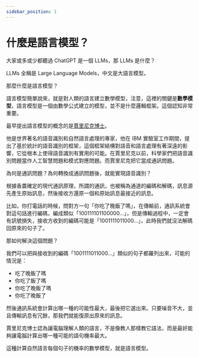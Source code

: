 ```yaml
---
sidebar_position: 1
---
```

# 什麼是語言模型？

大家或多或少都聽過 ChatGPT 是一個 LLMs，那 LLMs 是什麼？

LLMs 全稱是 Large Language Models，中文是大語言模型。

那麼什麼是語言模型？

語言模型簡單說來，就是對人類的語言建立數學模型，注意，這裡的關鍵是**數學模型**，語言模型是一個由數學公式建立的模型，並不是什麼邏輯框架。這個認知非常重要。

最早提出語言模型的概念的是[賈里尼克博士](https://en.wikipedia.org/wiki/Frederick_Jelinek)。

他是世界著名的語音識別和自然語言處理的專家，他在 IBM 實驗室工作期間，提出了基於統計的語音識別的框架，這個框架結構對語音和語言處理有著深遠的影響，它從根本上使得語音識別有實用的可能。在賈里尼克以前，科學家們把語音識別問題當作人工智慧問題和模式對應問題。而賈里尼克把它當成通訊問題。

為何是通訊問題？為何轉換成通訊問題後，就能實現語音識別？

根據香農確定的現代通訊原理，所謂的通訊，也被稱為通道的編碼和解碼，訊息源先產生原始訊息，然後接收方還原一個和原始訊息最接近的訊息。

比如，你打電話的時候，問對方一句「你吃了晚飯了嗎」，在傳輸前，通訊系統會對這句話進行編碼，編成類似「100111101100000…」，但是傳輸過程中，一定會有訊號損失，接收方收到的編碼可能是「1001111011000…」，此時我們就沒法解碼回原來的句子了。

那如何解決這個問題？

我們可以把與接收到的編碼「1001111011000…」類似的句子都羅列出來，可能的情況是：

- 吃了晚飯了嗎
- 你吃了飯了嗎
- 你吃了晚飯了嗎
- 你吃了晚飯了

然後通訊系統會計算出哪一種的可能性最大，最後把它選出來。只要噪音不大，並且傳輸訊息有冗餘，那我們就能復原出原來的訊息。

賈里尼克博士認為讓電腦理解人類的語言，不是像教人那樣教它語法，而是最好能夠讓電腦計算出哪一種可能的語句機率最大。

這種計算自然語言每個句子的機率的數學模型，就是語言模型。



